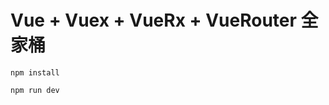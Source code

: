 Vue + Vuex + VueRx + VueRouter 全家桶
======================

```
npm install
```

```
npm run dev
```
